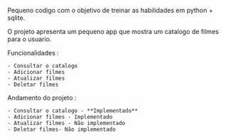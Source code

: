 Pequeno codigo com o objetivo de treinar as habilidades em python + sqlite.

O projeto apresenta um pequeno app que mostra um catalogo de filmes para o usuario.

Funcionalidades :

    - Consultar o catalogo
    - Adicionar filmes
    - Atualizar filmes
    - Deletar filmes
    
    
 Andamento do projeto :
 
    - Consultar o catalogo - **Implementado**
    - Adicionar filmes - Implementado
    - Atualizar filmes - Não implementado
    - Deletar filmes- Não implementado
